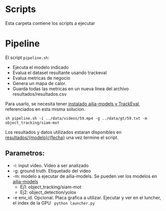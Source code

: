 # Scripts

Esta carpeta contiene los scripts a ejecutar

# Pipeline
El script `pipeline.sh`:
- Ejecuta el modelo indicado
- Evalua el dataset resultante usando trackeval
- Evalua metricas de negocio
- Genera un mapa de calor.
- Guarda todas las metricas en un nueva linea del archivo resultados/resultados.csv

Para usarlo, se necesita tener [instalado ailia-models y TrackEval](../README.md#instalar), referenciados en esta misma solucion.
```
sh pipeline.sh -i ../data/videos/59.mp4 -g ../data/gt/59.txt -m object_tracking/siam-mot
```
Los resultados y datos utilizados estaran disponibles en [resultados/{modelo}/{fecha}](../resultados/) una vez termine el script.

## Parametros:
- -i: input video. Video a ser analizado
- -g: ground truth. Etiquetado del video
- -m: modelo a ejecutar de ailia-models. Se pueden ver los modelos en [ailia-models](../ailia-models/)
    - Ej1: object_tracking/siam-mot
    - Ej2: object_detection/yolox
- -e env_id. Opcional. Placa grafica a utilizar. Ejecutar y ver en el luncher, el index de la GPU ` python launcher.py`